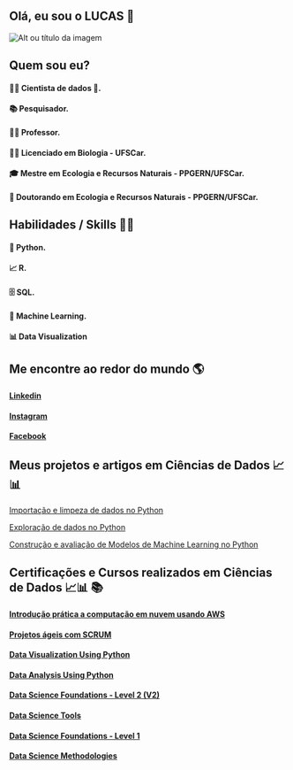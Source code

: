 ## Olá, eu sou o LUCAS 👋


![Alt ou título da imagem](https://github.com/Campos-Silva/Projeto_02_Exploracao_de_dados_no_Python/blob/main/graficos_projeto_02.jpg)

## Quem sou eu?

#### 👩‍💻 Cientista de dados 🥰.

#### 📚 Pesquisador.

#### 👩‍🏫 Professor.

#### 👩‍🎓 Licenciado em Biologia - UFSCar.

#### 🎓 Mestre em Ecologia e Recursos Naturais - PPGERN/UFSCar.

#### 🍾 Doutorando em Ecologia e Recursos Naturais - PPGERN/UFSCar.


## Habilidades / Skills 👩‍💻

#### 🐍 Python.

#### 📈 R.

#### 🗄 SQL.

#### 🔮 Machine Learning.

#### 📊 Data Visualization

## Me encontre ao redor do mundo 🌎

#### [Linkedin](https://www.linkedin.com/in/lucas-andrei-campos-silva/)

#### [Instagram](https://www.instagram.com/lucas_andrei_campos_silva/?fbclid=IwAR1U5BN0ol6SIJQvGR4tZxCIpUs9zqg0nO5IBgbbAtfc5hJt7WZC-gR1Qyg)

#### [Facebook](https://www.facebook.com/lucas.andreicampossilva)

## Meus projetos e artigos em Ciências de Dados 📈📊

[Importação e limpeza de dados no Python](https://github.com/Campos-Silva/Projeto_01_Parte_A_Importacao-e-limpeza-de-dados-no-Python)

[Exploração de dados no Python](https://github.com/Campos-Silva/Projeto_01_Parte_B_Exploracao_de_dados_no_Python)

[Construção e avaliação de Modelos de Machine Learning no Python](https://github.com/Campos-Silva/Projeto_01_Parte_C_Modelos_de_Machine_Learning_no_Python)

## Certificações e Cursos realizados em Ciências de Dados 📈📊 📚

#### [Introdução prática a computação em nuvem usando AWS](https://certificates.digitalinnovation.one/62A827FD)

#### [Projetos ágeis com SCRUM](https://certificates.digitalinnovation.one/777B1EA0)

#### [Data Visualization Using Python](https://www.credly.com/badges/263b7e94-b674-4de8-8f53-d4e455f9eb5a?source=linked_in_profile)

#### [Data Analysis Using Python](https://www.credly.com/badges/7fecc35d-d21d-4206-9b23-0431adaa53cc?source=linked_in_profile)

#### [Data Science Foundations - Level 2 (V2)](https://www.credly.com/badges/6c0ddd79-a520-4d8b-9fab-a81fef094118?source=linked_in_profile)

#### [Data Science Tools](https://www.credly.com/badges/76636591-6a20-47cd-9612-3ce1aeb14297?source=linked_in_profile)

#### [Data Science Foundations - Level 1](https://www.credly.com/badges/5416b407-f7fe-458f-8028-3cff0a5624b7?source=linked_in_profile)

#### [Data Science Methodologies](https://www.credly.com/badges/f9a7aa13-4b00-4f47-98d5-bc0acc280b94)


<!--
**Campos-Silva/Campos-Silva** is a ✨ _special_ ✨ repository because its `README.md` (this file) appears on your GitHub profile.

Here are some ideas to get you started:

- 🔭 I’m currently working on ...
- 🌱 I’m currently learning ...
- 👯 I’m looking to collaborate on ...
- 🤔 I’m looking for help with ...
- 💬 Ask me about ...
- 📫 How to reach me: ...
- 😄 Pronouns: ...
- ⚡ Fun fact: ...
-->
